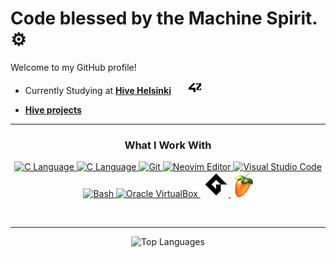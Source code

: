 #  Code blessed by the Machine Spirit. ⚙

Welcome to my GitHub profile!

- Currently Studying at [**Hive Helsinki**](https://www.hive.fi/en) 
  <img src="https://raw.githubusercontent.com/usvapel/usvapel/main/assets/icons/42white.png#gh-dark-mode-only" alt="42" width="20" height="20"/>
  <img src="https://raw.githubusercontent.com/usvapel/usvapel/main/assets/icons/42black.png#gh-light-mode-only" alt="42" width="20" height="20"/>
  
- [**Hive projects**](https://github.com/usvapel/Hive_Helsinki_Projects)

---

<div align="center">
  
  ### What I Work With
  
</div>

<p align="center">
  <a href="https://en.wikipedia.org/wiki/C_(programming_language)">
    <picture>
      <source media="(prefers-color-scheme: dark)" srcset="https://devicon-website.vercel.app/api/c/original.svg">
      <source media="(prefers-color-scheme: light)" srcset="https://devicon-website.vercel.app/api/c/original.svg">
      <img src="https://devicon-website.vercel.app/api/c/original.svg" alt="C Language" width="40" height="40" title="C Language"/>
    </picture>
  </a>
  <a href="https://en.wikipedia.org/wiki/C%2B%2B">
    <picture>
      <source media="(prefers-color-scheme: dark)" srcset="https://devicon-website.vercel.app/api/cplusplus/original.svg"> 
      <source media="(prefers-color-scheme: light)" srcset="https://devicon-website.vercel.app/api/cplusplus/original.svg">
      <img src="https://devicon-website.vercel.app/api/cplusplus/original.svg" alt="C Language" width="40" height="40" title="C++ Language"/>
    </picture>
  </a>
  <a href="https://git-scm.com/">
    <picture>
      <source media="(prefers-color-scheme: dark)" srcset="https://cdn.jsdelivr.net/gh/devicons/devicon@latest/icons/git/git-original.svg">
      <source media="(prefers-color-scheme: light)" srcset="https://cdn.jsdelivr.net/gh/devicons/devicon@latest/icons/git/git-original.svg">
      <img src="https://cdn.jsdelivr.net/gh/devicons/devicon@latest/icons/git/git-original.svg" alt="Git" width="40" height="40" title="Git"/>
    </picture>
  </a>
  <a href="https://neovim.io/">
    <picture>
      <source media="(prefers-color-scheme: dark)" srcset="https://cdn.jsdelivr.net/gh/devicons/devicon@latest/icons/neovim/neovim-original.svg">
      <source media="(prefers-color-scheme: light)" srcset="https://cdn.jsdelivr.net/gh/devicons/devicon@latest/icons/neovim/neovim-original.svg">
      <img src="https://cdn.jsdelivr.net/gh/devicons/devicon@latest/icons/neovim/neovim-original.svg" alt="Neovim Editor" width="40" height="40" title="Neovim Editor"/>
    </picture>
  </a>
  <a href="https://code.visualstudio.com/">
    <picture>
      <source media="(prefers-color-scheme: dark)" srcset="https://cdn.jsdelivr.net/gh/devicons/devicon@latest/icons/vscode/vscode-original.svg">
      <source media="(prefers-color-scheme: light)" srcset="https://cdn.jsdelivr.net/gh/devicons/devicon@latest/icons/vscode/vscode-original.svg">
      <img src="https://cdn.jsdelivr.net/gh/devicons/devicon@latest/icons/vscode/vscode-original.svg" alt="Visual Studio Code" width="40" height="40" title="Visual Studio Code"/>
    </picture>
  </a>
  <a href="https://www.gnu.org/software/bash/">
    <picture>
      <source media="(prefers-color-scheme: dark)" srcset="https://cdn.jsdelivr.net/gh/devicons/devicon@latest/icons/bash/bash-original.svg">
      <source media="(prefers-color-scheme: light)" srcset="https://cdn.jsdelivr.net/gh/devicons/devicon@latest/icons/bash/bash-original.svg">
      <img src="https://cdn.jsdelivr.net/gh/devicons/devicon@latest/icons/bash/bash-original.svg" alt="Bash" width="40" height="40" title="Bash"/>
    </picture>
  </a>
  <a href="https://www.virtualbox.org/">
    <picture>
      <source media="(prefers-color-scheme: dark)" srcset="https://upload.wikimedia.org/wikipedia/commons/f/ff/VirtualBox_2024_Logo.svg">
      <source media="(prefers-color-scheme: light)" srcset="https://upload.wikimedia.org/wikipedia/commons/f/ff/VirtualBox_2024_Logo.svg">
      <img src="https://upload.wikimedia.org/wikipedia/commons/f/ff/VirtualBox_2024_Logo.svg" alt="Oracle VirtualBox" width="40" height="40" title="Oracle VirtualBox"/>
    </picture>
  </a>
  <img src="https://via.placeholder.com/10x40/00000000/00000000" width="1" height="40"/>
  <a href="https://gamemaker.io/en">
    <picture>
      <source media="(prefers-color-scheme: dark)" srcset="https://cdn.brandfetch.io/idLXVOChpM/w/180/h/180/theme/light/logo.png?c=1dxbfHSJFAPEGdCLU4o5B">
      <source media="(prefers-color-scheme: light)" srcset="https://raw.githubusercontent.com/usvapel/usvapel/main/assets/icons/gamemakerblack.svg">
      <img src="https://raw.githubusercontent.com/usvapel/usvapel/main/assets/icons/gamemakerblack.svg" alt="Gamemaker Studio 2" width="40" height="40" title="Gamemaker Studio 2">
    </picture>
  </a>
  <img src="https://via.placeholder.com/10x40/00000000/00000000" width="1" height="40"/>
  <a href="https://www.image-line.com/fl-studio/">
    <picture>
      <source media="(prefers-color-scheme: dark)" srcset="https://raw.githubusercontent.com/usvapel/usvapel/main/assets/icons/flstudio.png">
      <source media="(prefers-color-scheme: light)" srcset="https://raw.githubusercontent.com/usvapel/usvapel/main/assets/icons/flstudio.png">
      <img src="https://raw.githubusercontent.com/usvapel/usvapel/main/assets/icons/flstudio.png" alt="FL studio" width="30" height="40" title="FL Studio"/>
    </picture>
  </a>
</p>

&nbsp;

---

<!--## Projects

A selection of academic projects focused on C programming, system development, and low-level computing.

### Project Portfolio

| Project | Description | Technologies | Grade |
|--------|-------------|--------------|:-----:|
| [**libft**](https://github.com/usvapel/libft) | Custom standard library in C, implementing memory manipulation, string operations, and utility functions. | C, libc | ![125](https://img.shields.io/badge/125-1?style=plastic)  |
| [**printf**](https://github.com/usvapel/printf) | Recreation of the `printf` function, handling formatted output and variadic arguments. | C, Variadic Functions | ![100](https://img.shields.io/badge/100-1?style=plastic) |
| [**get_next_line**](https://github.com/usvapel/get_next_line) | Line-by-line file reader using buffered input and static memory. | C, File I/O | ![100](https://img.shields.io/badge/100-1?style=plastic) |
| [**Born2BeRoot**](https://github.com/usvapel/born2BeRoot) | System administration project: secure VM setup, user/group policies, and monitoring via UFW and SSH. | Bash, Linux, VirtualBox | ![96](https://img.shields.io/badge/96-1?style=plastic) |
| [**fractol**](https://github.com/usvapel/fract-ol) | Interactive fractal renderer supporting Mandelbrot, Burning Ship and Julia sets with zoom/pan capabilities. | C, MLX42, Graphics Programming | ![125](https://img.shields.io/badge/125-1?style=plastic) |

> **!** &nbsp;&nbsp; *All projects were completed as part of the 42 curriculum. Grades reflect evaluation results.*-->

<div align="center">
  <img src="https://github-readme-stats.vercel.app/api/top-langs/?username=usvapel&layout=compact&theme=radical" alt="Top Languages" />
</div>

<!-- [![trophy](https://github-profile-trophy.vercel.app/?username=usvapel)](https://github.com/ryo-ma/github-profile-trophy) -->
<img src="https://via.placeholder.com/10x40/00000000/00000000" width="1" height="40"/>
